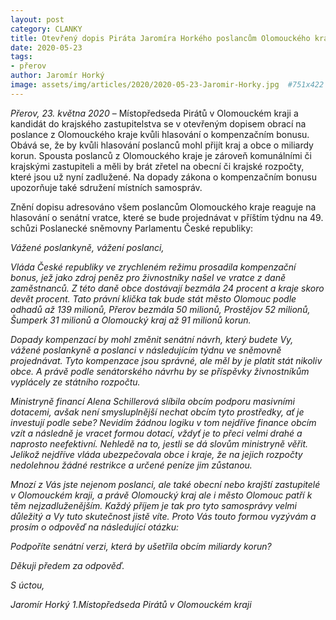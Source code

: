 ```yaml
---
layout: post
category: CLANKY
title: Otevřený dopis Piráta Jaromíra Horkého poslancům Olomouckého kraje
date: 2020-05-23
tags: 
- přerov
author: Jaromír Horký
image: assets/img/articles/2020/2020-05-23-Jaromir-Horky.jpg  #751x422 pixelu
---
```

*Přerov, 23. května 2020* – Místopředseda Pirátů v Olomouckém kraji a kandidát do krajského zastupitelstva se v otevřeným dopisem obrací na poslance z Olomouckého kraje kvůli hlasování o kompenzačním bonusu. Obává se, že by kvůli hlasování poslanců mohl přijít kraj a obce o miliardy korun. Spousta poslanců z Olomouckého kraje je zároveň komunálními či krajskými zastupiteli a měli by brát zřetel na obecní či krajské rozpočty, které jsou už nyní zadlužené. Na dopady zákona o kompenzačním bonusu upozorňuje také sdružení místních samospráv.
     
Znění dopisu adresováno všem poslancům Olomouckého kraje reaguje na hlasování o senátní vratce, které se bude projednávat v příštím týdnu na 49. schůzi Poslanecké sněmovny Parlamentu České republiky:
 
*Vážené poslankyně, vážení poslanci,*

*Vláda České republiky ve zrychleném režimu prosadila kompenzační bonus, jež jako zdroj peněz pro živnostníky našel ve vratce z daně zaměstnanců. Z této daně obce dostávají bezmála 24 procent a kraje skoro devět procent. Tato právní klička tak bude stát město Olomouc podle odhadů až 139 milionů, Přerov bezmála 50 milionů, Prostějov 52 milionů, Šumperk 31 milionů a Olomoucký kraj až 91 milionů korun.*

*Dopady kompenzací by mohl změnit senátní návrh, který budete Vy, vážené poslankyně a poslanci v následujícím týdnu ve sněmovně projednávat. Tyto kompenzace jsou správné, ale měl by je platit stát nikoliv obce. A právě podle senátorského návrhu by se příspěvky živnostníkům vyplácely ze státního rozpočtu.*

*Ministryně financí Alena Schillerová slíbila obcím podporu masivními dotacemi, avšak není smysluplnější nechat obcím tyto prostředky, ať je investují podle sebe? Nevidím žádnou logiku v tom nejdříve finance obcím vzít a následně je vracet formou dotací, vždyť je to přeci velmi drahé a naprosto neefektivní. Nehledě na to, jestli se dá slovům ministryně věřit. Jelikož nejdříve vláda ubezpečovala obce i kraje, že na jejich rozpočty nedolehnou žádné restrikce a určené peníze jim zůstanou.*

*Mnozí z Vás jste nejenom poslanci, ale také obecní nebo krajští zastupitelé v Olomouckém kraji, a právě Olomoucký kraj ale i město Olomouc patří k těm nejzadluženějším. Každý příjem je tak pro tyto samosprávy velmi důležitý a Vy tuto skutečnost jistě víte. Proto Vás touto formou vyzývám a prosím o odpověď na následující otázku:*

*Podpoříte senátní verzi, která by ušetřila obcím miliardy korun?*

*Děkuji předem za odpověď.*

*S úctou,*

*Jaromír Horký*
*1.Místopředseda Pirátů v Olomouckém kraji*
